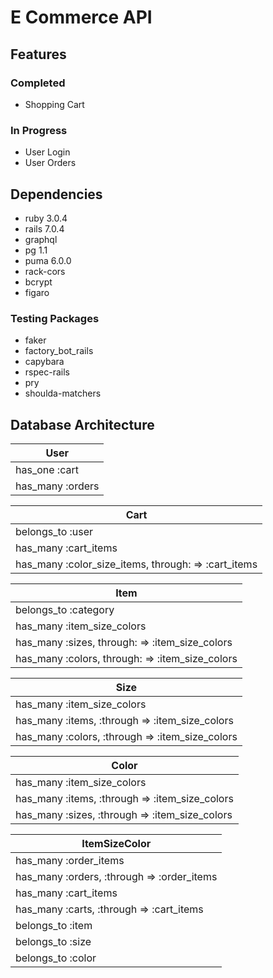 # E Commerce API

## Features
### Completed
- Shopping Cart

### In Progress
- User Login
- User Orders 

## Dependencies
- ruby 3.0.4
- rails 7.0.4 
- graphql
- pg 1.1
- puma 6.0.0
- rack-cors 
- bcrypt 
- figaro
 
### Testing Packages
- faker
- factory_bot_rails
- capybara 
- rspec-rails 
- pry 
- shoulda-matchers

## Database Architecture 
| User |
| ----------- |
| has_one :cart |
| has_many :orders |

| Cart |
| ----------- |
| belongs_to :user |
| has_many :cart_items |
| has_many :color_size_items, through: => :cart_items |

| Item |
| ----------- |
| belongs_to :category |
| has_many :item_size_colors |
| has_many :sizes, through: => :item_size_colors |
| has_many :colors, through: => :item_size_colors |

| Size | 
| ----------- |
| has_many :item_size_colors |
| has_many :items, :through => :item_size_colors | 
| has_many :colors, :through => :item_size_colors | 

| Color |
| ----------- |
| has_many :item_size_colors |
| has_many :items, :through => :item_size_colors |
| has_many :sizes, :through => :item_size_colors |

| ItemSizeColor |
| ----------- |
| has_many :order_items |
| has_many :orders, :through => :order_items |
| has_many :cart_items |
| has_many :carts, :through => :cart_items |
| belongs_to :item |
| belongs_to :size |
| belongs_to :color |
